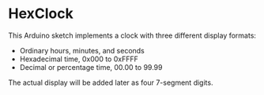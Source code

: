 # HexClock #

This Arduino sketch implements a clock with three different display formats:
* Ordinary hours, minutes, and seconds
* Hexadecimal time, 0x000 to 0xFFFF
* Decimal or percentage time, 00.00 to 99.99

The actual display will be added later as four 7-segment digits.

